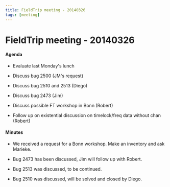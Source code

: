 ```yaml
---
title: FieldTrip meeting - 20140326
tags: [meeting]
---
```


# FieldTrip meeting - 20140326

#### Agenda

*  Evaluate last Monday's lunch

*  Discuss bug 2500 (JM's request)

*  Discuss bug 2510 and  2513 (Diego)

*  Discuss bug 2473 (Jim)

*  Discuss possible FT workshop in Bonn (Robert)

*  Follow up on existential discussion on timelock/freq data without chan (Robert)  

#### Minutes

*  We received a request for a Bonn workshop. Make an inventory and ask Marieke.

*  Bug 2473 has been discussed, Jim will follow up with Robert.

*  Bug 2513 was discussed, to be continued.

*  Bug 2510 was discussed, will be solved and closed by Diego.

